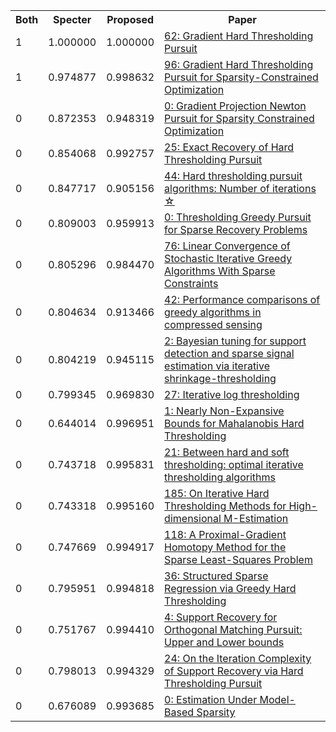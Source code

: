 <html><table><tr>
<th>Both</th>
<th>Specter</th>
<th>Proposed</th>
<th>Paper</th>
</tr>
<tr>
<td>1</td>
<td>1.000000</td>
<td>1.000000</td>
<td><a href="https://www.semanticscholar.org/paper/346ad27591f1b65ad9b21ecb28def7763d832d61">62: Gradient Hard Thresholding Pursuit</a></td>
</tr>
<tr>
<td>1</td>
<td>0.974877</td>
<td>0.998632</td>
<td><a href="https://www.semanticscholar.org/paper/94b4197d59404f685419ee8b84bacc4bfa533f45">96: Gradient Hard Thresholding Pursuit for Sparsity-Constrained Optimization</a></td>
</tr>
<tr>
<td>0</td>
<td>0.872353</td>
<td>0.948319</td>
<td><a href="https://www.semanticscholar.org/paper/a5ab80aa69e9dde32b628d0c675fcd93b5405b9a">0: Gradient Projection Newton Pursuit for Sparsity Constrained Optimization</a></td>
</tr>
<tr>
<td>0</td>
<td>0.854068</td>
<td>0.992757</td>
<td><a href="https://www.semanticscholar.org/paper/5694e683f4ba2578e50a593e83e56d172a4c6dbf">25: Exact Recovery of Hard Thresholding Pursuit</a></td>
</tr>
<tr>
<td>0</td>
<td>0.847717</td>
<td>0.905156</td>
<td><a href="https://www.semanticscholar.org/paper/1b5b097c15f423d51f8b63d57febe2c02e43eb29">44: Hard thresholding pursuit algorithms: Number of iterations ☆</a></td>
</tr>
<tr>
<td>0</td>
<td>0.809003</td>
<td>0.959913</td>
<td><a href="https://www.semanticscholar.org/paper/1abd5f1a2a4f0431f496637ae951d05d9def5164">0: Thresholding Greedy Pursuit for Sparse Recovery Problems</a></td>
</tr>
<tr>
<td>0</td>
<td>0.805296</td>
<td>0.984470</td>
<td><a href="https://www.semanticscholar.org/paper/73e754d163af1cbd7b60a123add16ce3b0c55a30">76: Linear Convergence of Stochastic Iterative Greedy Algorithms With Sparse Constraints</a></td>
</tr>
<tr>
<td>0</td>
<td>0.804634</td>
<td>0.913466</td>
<td><a href="https://www.semanticscholar.org/paper/31782961a713f21ccd806c60559ce46f7242f4ff">42: Performance comparisons of greedy algorithms in compressed sensing</a></td>
</tr>
<tr>
<td>0</td>
<td>0.804219</td>
<td>0.945115</td>
<td><a href="https://www.semanticscholar.org/paper/7e179b4605bdb56c84006c1db8086952974f33c4">2: Bayesian tuning for support detection and sparse signal estimation via iterative shrinkage-thresholding</a></td>
</tr>
<tr>
<td>0</td>
<td>0.799345</td>
<td>0.969830</td>
<td><a href="https://www.semanticscholar.org/paper/37903959005d2689b9157ede3cf4ef29e0e0731b">27: Iterative log thresholding</a></td>
</tr>
<tr>
<td>0</td>
<td>0.644014</td>
<td>0.996951</td>
<td><a href="https://www.semanticscholar.org/paper/6eb374a99debbb252bb0218667365cadf71179ae">1: Nearly Non-Expansive Bounds for Mahalanobis Hard Thresholding</a></td>
</tr>
<tr>
<td>0</td>
<td>0.743718</td>
<td>0.995831</td>
<td><a href="https://www.semanticscholar.org/paper/b47782169790c86cbbc018b6edd48d0d37d5408b">21: Between hard and soft thresholding: optimal iterative thresholding algorithms</a></td>
</tr>
<tr>
<td>0</td>
<td>0.743318</td>
<td>0.995160</td>
<td><a href="https://www.semanticscholar.org/paper/4e0261775559aede577c4a0d6cf4e3995de02467">185: On Iterative Hard Thresholding Methods for High-dimensional M-Estimation</a></td>
</tr>
<tr>
<td>0</td>
<td>0.747669</td>
<td>0.994917</td>
<td><a href="https://www.semanticscholar.org/paper/2d417022844d03e0774909db32ea1a738523989b">118: A Proximal-Gradient Homotopy Method for the Sparse Least-Squares Problem</a></td>
</tr>
<tr>
<td>0</td>
<td>0.795951</td>
<td>0.994818</td>
<td><a href="https://www.semanticscholar.org/paper/8b177bf7dd18a095dda5e696c05953e6d6af17e1">36: Structured Sparse Regression via Greedy Hard Thresholding</a></td>
</tr>
<tr>
<td>0</td>
<td>0.751767</td>
<td>0.994410</td>
<td><a href="https://www.semanticscholar.org/paper/337656ebd03c1ba084a0834e633fb8fc46eb7868">4: Support Recovery for Orthogonal Matching Pursuit: Upper and Lower bounds</a></td>
</tr>
<tr>
<td>0</td>
<td>0.798013</td>
<td>0.994329</td>
<td><a href="https://www.semanticscholar.org/paper/bb38553842cb9d98aa97244d371bf9b2c3bec9e1">24: On the Iteration Complexity of Support Recovery via Hard Thresholding Pursuit</a></td>
</tr>
<tr>
<td>0</td>
<td>0.676089</td>
<td>0.993685</td>
<td><a href="https://www.semanticscholar.org/paper/144d22a8c66ba2771766008a4df38902a53ed80d">0: Estimation Under Model-Based Sparsity</a></td>
</tr>
</table></html>
